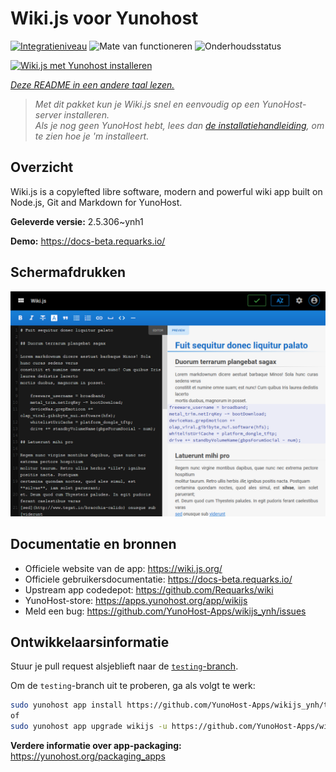 <!--
NB: Deze README is automatisch gegenereerd door <https://github.com/YunoHost/apps/tree/master/tools/readme_generator>
Hij mag NIET handmatig aangepast worden.
-->

# Wiki.js voor Yunohost

[![Integratieniveau](https://apps.yunohost.org/badge/integration/wikijs)](https://ci-apps.yunohost.org/ci/apps/wikijs/)
![Mate van functioneren](https://apps.yunohost.org/badge/state/wikijs)
![Onderhoudsstatus](https://apps.yunohost.org/badge/maintained/wikijs)

[![Wiki.js met Yunohost installeren](https://install-app.yunohost.org/install-with-yunohost.svg)](https://install-app.yunohost.org/?app=wikijs)

*[Deze README in een andere taal lezen.](./ALL_README.md)*

> *Met dit pakket kun je Wiki.js snel en eenvoudig op een YunoHost-server installeren.*  
> *Als je nog geen YunoHost hebt, lees dan [de installatiehandleiding](https://yunohost.org/install), om te zien hoe je 'm installeert.*

## Overzicht

Wiki.js is a copylefted libre software, modern and powerful wiki app built on Node.js, Git and Markdown for YunoHost.


**Geleverde versie:** 2.5.306~ynh1

**Demo:** <https://docs-beta.requarks.io/>

## Schermafdrukken

![Schermafdrukken van Wiki.js](./doc/screenshots/screenshot1.png)

## Documentatie en bronnen

- Officiele website van de app: <https://wiki.js.org/>
- Officiele gebruikersdocumentatie: <https://docs-beta.requarks.io/>
- Upstream app codedepot: <https://github.com/Requarks/wiki>
- YunoHost-store: <https://apps.yunohost.org/app/wikijs>
- Meld een bug: <https://github.com/YunoHost-Apps/wikijs_ynh/issues>

## Ontwikkelaarsinformatie

Stuur je pull request alsjeblieft naar de [`testing`-branch](https://github.com/YunoHost-Apps/wikijs_ynh/tree/testing).

Om de `testing`-branch uit te proberen, ga als volgt te werk:

```bash
sudo yunohost app install https://github.com/YunoHost-Apps/wikijs_ynh/tree/testing --debug
of
sudo yunohost app upgrade wikijs -u https://github.com/YunoHost-Apps/wikijs_ynh/tree/testing --debug
```

**Verdere informatie over app-packaging:** <https://yunohost.org/packaging_apps>

